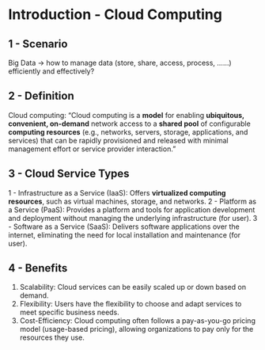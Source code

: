 # Introduction - Cloud Computing

## 1 - Scenario
Big Data → how to manage data (store, share, access, process, ……) efficiently and effectively? 

## 2 - Definition
Cloud computing: “Cloud computing is a **model** for enabling **ubiquitous, convenient, on-demand** network access to a **shared pool** 
of configurable **computing resources** (e.g., networks, servers, storage, applications, and services) that can be 
rapidly provisioned and released with minimal management effort or service provider interaction.”

## 3 - Cloud Service Types
1 - Infrastructure as a Service (IaaS): Offers **virtualized computing resources**, such as virtual machines, storage, and networks.
2 - Platform as a Service (PaaS): Provides a platform and tools for application development and deployment without managing the underlying infrastructure (for user).
3 - Software as a Service (SaaS): Delivers software applications over the internet, eliminating the need for local installation and maintenance (for user).

## 4 - Benefits
1. Scalability: Cloud services can be easily scaled up or down based on demand.
2. Flexibility: Users have the flexibility to choose and adapt services to meet specific business needs.
3. Cost-Efficiency: Cloud computing often follows a pay-as-you-go pricing model (usage-based pricing), allowing 
organizations to pay only for the resources they use.

